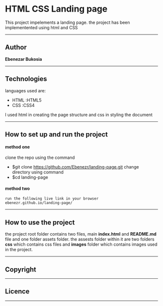 # HTML CSS Landing page

This project impelements a landing page.
the project has been implementented using html and CSS
***
## Author 

**Ebenezar Bukosia**
***
## Technologies

languages used are: 
- HTML :HTML5
- CSS :CSS4

I used html in creating the page structure and css in styling the document
*** 
## How to set up and run the project
#### method one
clone the repo using the command
- $git clone https://github.com/Ebenezr/landing-page.git
change directory using command
- $cd landing-page

#### method two
    run the following live link in your browser
    ebenezr.github.io/landing-page/

***
## How to use the project

the project root folder contains two files, main **index.html** and **README.md** file and one folder assets folder. the assests folder within it are two folders **css** which contains css files and **images** folder which contains images used in the project.
***
## Copyright


***
## Licence


***